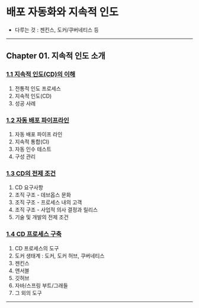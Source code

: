 
# 배포 자동화와 지속적 인도

- 다루는 것 : 젠킨스, 도커/쿠버네티스 등

---

## Chapter 01. 지속적 인도 소개

### <a href="Chapter 01. 지속적 인도 소개/1.1 지속적 인도(CD)의 이해.md" target="_blank">1.1 지속적 인도(CD)의 이해</a>
1) 전통적 인도 프로세스
2) 지속적 인도(CD)
3) 성공 사례

### <a href="Chapter 01. 지속적 인도 소개/1.2 자동 배포 파이프라인.md" target="_blank">1.2 자동 배포 파이프라인</a>
1) 자동 배포 파이프 라인
2) 지속적 통합(CI)
3) 자동 인수 테스트
4) 구성 관리


### <a href="Chapter 01. 지속적 인도 소개/1.3 CD의 전제 조건.md" target="_blank">1.3 CD의 전제 조건</a>
1) CD 요구사항
2) 조직 구조 - 데브옵스 문화
3) 조직 구조 - 프로세스 내의 고객
4) 조직 구조 - 사업적 의사 결정과 릴리스
5) 기술 및 개발의 전제 조건

### <a href="Chapter 01. 지속적 인도 소개/1.4 CD 프로세스 구축건.md" target="_blank">1.4 CD 프로세스 구축</a>
1) CD 프로세스의 도구
2) 도커 생태계 : 도커, 도커 허브, 쿠버네티스
3) 젠킨스
4) 앤서블
5) 깃허브
6) 자바/스프링 부트/그래들
7) 그 외의 도구

---
